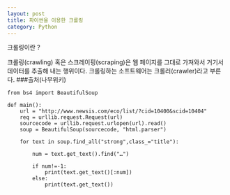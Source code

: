 ```yaml
---
layout: post
title: 파이썬을 이용한 크롤링
category: Python
---
```

크롤링이란 ?

크롤링(crawling) 혹은 스크레이핑(scraping)은 웹 페이지를 그대로 가져와서 거기서 데이터를 추출해 내는 행위이다. 크롤링하는 소프트웨어는 크롤러(crawler)라고 부른다.
###출처(나무위키)

```import urllib.request
from bs4 import BeautifulSoup

def main():
    url = "http://www.newsis.com/eco/list/?cid=10400&scid=10404"
    req = urllib.request.Request(url)
    sourcecode = urllib.request.urlopen(url).read()
    soup = BeautifulSoup(sourcecode, "html.parser")
    
    for text in soup.find_all("strong",class_="title"):

        num = text.get_text().find("…")

        if num!=-1:
            print(text.get_text()[:num])
        else:
            print(text.get_text())
```

